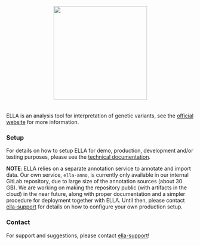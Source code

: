 <div align="center" style="padding-bottom: 20px">
  <a href="http://allel.es">
    <img width="250px" style="border: 0;" src="https://gitlab.com/alleles/ella/raw/dev/docs/logo_blue.svg"/>
  </a>
</div>


ELLA is an analysis tool for interpretation of genetic variants, see the [official website](http://allel.es) for more information.

### Setup

For details on how to setup ELLA for demo, production, development and/or testing purposes, please see the [technical documentation](http://allel.es/docs/technical/setup.html).

**NOTE**: ELLA relies on a separate annotation service to annotate and import data. Our own service, `ella-anno`, is currently only available in our internal GitLab repository, due to large size of the annotation sources (about 30 GB). We are working on making the repository public (with artifacts in the cloud) in the near future, along with proper documentation and a simpler procedure for  deployment together with ELLA. Until then, please contact [ella-support](ma&#105;lt&#111;&#58;&#101;%6&#67;la&#37;2&#68;s&#117;pport&#64;m&#101;&#100;i&#115;&#105;&#110;&#46;%75i%&#54;F&#46;n%&#54;F) for details on how to configure your own production setup.

### Contact

For support and suggestions, please contact [ella-support](ma&#105;lt&#111;&#58;&#101;%6&#67;la&#37;2&#68;s&#117;pport&#64;m&#101;&#100;i&#115;&#105;&#110;&#46;%75i%&#54;F&#46;n%&#54;F)!
